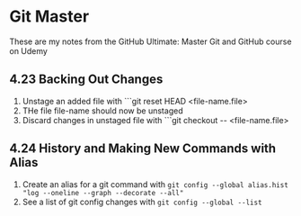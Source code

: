 # Git Master
These are my notes from the GitHub Ultimate: Master Git and GitHub course on Udemy

## 4.23 Backing Out Changes
1. Unstage an added file with ```git reset HEAD <file-name.file>
1. THe file file-name should now be unstaged
1. Discard changes in unstaged file with ```git checkout -- <file-name.file>

## 4.24 History and Making New Commands with Alias
1. Create an alias for a git command with ```git config --global alias.hist "log --oneline --graph --decorate --all"```
1. See a list of git config changes with ```git config --global --list```
